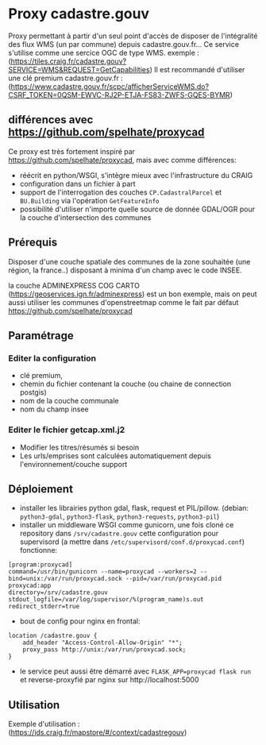 # Proxy cadastre.gouv
Proxy permettant à partir d'un seul point d'accès de disposer de l'intégralité des flux WMS (un par commune) depuis cadastre.gouv.fr...
Ce service s'utilise comme une sercice OGC de type WMS. exemple : (https://tiles.craig.fr/cadastre.gouv?SERVICE=WMS&REQUEST=GetCapabilities)
Il est recommandé d'utiliser une clé premium cadastre.gouv.fr : (https://www.cadastre.gouv.fr/scpc/afficherServiceWMS.do?CSRF_TOKEN=0QSM-EWVC-RJ2P-ETJA-FS83-ZWFS-GQES-BYMR)

## différences avec https://github.com/spelhate/proxycad
Ce proxy est très fortement inspiré par https://github.com/spelhate/proxycad, mais avec comme différences:
- réécrit en python/WSGI, s'intègre mieux avec l'infrastructure du CRAIG
- configuration dans un fichier à part
- support de l'interrogation des couches `CP.CadastralParcel` et `BU.Building` via l'opération `GetFeatureInfo`
- possibilité d'utiliser n'importe quelle source de donnée GDAL/OGR pour la couche d'intersection des communes

## Prérequis
Disposer d'une couche spatiale des communes de la zone souhaitée (une région,
la france..) disposant à minima d'un champ avec le code INSEE.

la couche ADMINEXPRESS COG CARTO (https://geoservices.ign.fr/adminexpress) est
un bon exemple, mais on peut aussi utiliser les communes d'openstreetmap comme
le fait par défaut https://github.com/spelhate/proxycad

## Paramétrage
### Editer la configuration
- clé premium,
- chemin du fichier contenant la couche (ou chaine de connection postgis)
- nom de la couche communale
- nom du champ insee

### Editer le fichier getcap.xml.j2
- Modifier les titres/résumés si besoin
- Les urls/emprises sont calculées automatiquement depuis l'environnement/couche support

## Déploiement
- installer les librairies python gdal, flask, request et PIL/pillow. (debian: `python3-gdal`, `python3-flask`, `python3-requests`, `python3-pil`)
- installer un middleware WSGI comme gunicorn, une fois cloné ce repository dans `/srv/cadastre.gouv` cette configuration pour supervisord
  (a mettre dans `/etc/supervisord/conf.d/proxycad.conf`) fonctionne:
```
[program:proxycad]
command=/usr/bin/gunicorn --name=proxycad --workers=2 --bind=unix:/var/run/proxycad.sock --pid=/var/run/proxycad.pid proxycad:app
directory=/srv/cadastre.gouv
stdout_logfile=/var/log/supervisor/%(program_name)s.out
redirect_stderr=true
```
- bout de config pour nginx en frontal:
```
location /cadastre.gouv {
	add_header "Access-Control-Allow-Origin" "*";
	proxy_pass http://unix:/var/run/proxycad.sock;
}
```
- le service peut aussi être démarré avec `FLASK_APP=proxycad flask run` et reverse-proxyfié par nginx sur http://localhost:5000

## Utilisation

Exemple d'utilisation : (https://ids.craig.fr/mapstore/#/context/cadastregouv)
